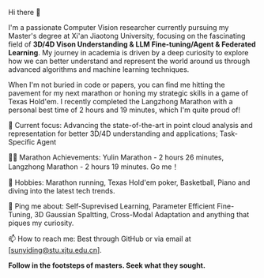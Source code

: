 Hi there 👋

I'm a passionate Computer Vision researcher currently pursuing my Master's degree at Xi'an Jiaotong University, focusing on the fascinating field of **3D/4D Vison Understanding & LLM Fine-tuning/Agent & Federated Learning**. My journey in academia is driven by a deep curiosity to explore how we can better understand and represent the world around us through advanced algorithms and machine learning techniques.

When I'm not buried in code or papers, you can find me hitting the pavement for my next marathon or honing my strategic skills in a game of Texas Hold'em. I recently completed the Langzhong Marathon with a personal best time of 2 hours and 19 minutes, which I'm quite proud of!

🔭 Current focus: Advancing the state-of-the-art in point cloud analysis and representation for better 3D/4D understanding and applications; Task-Specific Agent

🏃‍♂️ Marathon Achievements: Yulin Marathon - 2 hours 26 minutes, Langzhong Marathon - 2 hours 19 minutes. Go me！

🎲 Hobbies: Marathon running, Texas Hold'em poker, Basketball, Piano and diving into the latest tech trends.

💬 Ping me about: Self-Suprevised Learning, Parameter Efficient Fine-Tuning, 3D Gaussian Spaltting, Cross-Modal Adaptation and anything that piques my curiosity.

📫 How to reach me: Best through GitHub or via email at [sunyiding@stu.xjtu.edu.cn].

**Follow in the footsteps of masters. Seek what they sought.**
